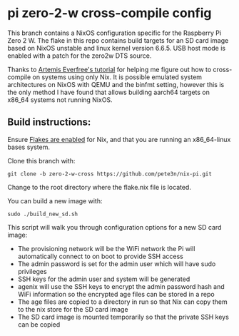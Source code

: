 # pi zero-2-w cross-compile config
This branch contains a NixOS configuration specific for the Raspberry Pi Zero 2 W. 
The flake in this repo contains build targets for an SD card image based on NixOS unstable 
and linux kernel version 6.6.5. USB host mode is enabled with a patch for the
zero2w DTS source.

Thanks to [Artemis Everfree's tutorial](https://artemis.sh/2023/06/06/cross-compile-nixos-for-great-good.html)
for helping me figure out how to cross-compile on systems using only Nix. It is possible
emulated system architectures on NixOS with QEMU and the binfmt setting, however this
is the only method I have found that allows building aarch64 targets on x86_64
systems not running NixOS.

## Build instructions:
Ensure [Flakes are enabled](https://nixos.wiki/wiki/Flakes) for Nix, and that you 
are running an x86_64-linux bases system.

Clone this branch with:
```
git clone -b zero-2-w-cross https://github.com/pete3n/nix-pi.git
```
Change to the root directory where the flake.nix file is located.

You can build a new image with:
```
sudo ./build_new_sd.sh
```

This script will walk you through configuration options for a new SD card image:
* The provisioning network will be the WiFi network the Pi will automatically
connect to on boot to provide SSH access
* The admin password is set for the admin user which will have sudo privileges
* SSH keys for the admin user and system will be generated
* agenix will use the SSH keys to encrypt the admin password hash and WiFi information
so the encrypted age files can be stored in a repo
* The age files are copied to a directory in run so that Nix can copy them to the
nix store for the SD card image
* The SD card image is mounted temporarily so that the private SSH keys can be copied

